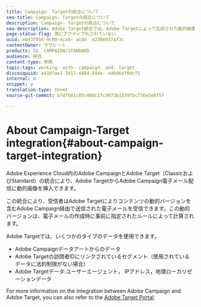 ```yaml
---
title: Campaign- Targetの統合について
seo-title: Campaign- Targetの統合について
description: Campaign- Targetの統合について
seo-description: Adobe Target統合では、Adobe Targetによって生成された動的画像をAdobe Campaignメッセージに挿入できます。
page-status-flag: 常にアクティブ化されていない
uuid: eb43f054-9c00-4ca4- acdd- e2306937af3c
contentOwner: サウビート
products: SG_ CAMPAIGN/STANDARD
audience: 統合
content-type: 参照
topic-tags: working- with- campaign- and- target
discoiquuid: a416fae1-3812-4404-844e- ed6d6df0dcf5
internal: n
snippet: y
translation-type: tm+mt
source-git-commit: b7df681c05c48dc1fc9873b1339fbc756e5e0f5f

---
```



# About Campaign-Target integration{#about-campaign-target-integration}

Adobe Experience Cloud内のAdobe CampaignとAdobe Target（ClassicおよびStandard）の統合により、Adobe TargetからAdobe Campaign電子メール配信に動的画像を挿入できます。

この統合により、受信者はAdobe Targetによりコンテンツの動的バージョンを含むAdobe Campaign経由で送信された電子メールを受信できます。この動的バージョンは、電子メールの作成時に事前に指定されたルールによって計算されます。

Adobe Targetでは、いくつかのタイプのデータを使用できます。

* Adobe Campaignデータアートからのデータ
* Adobe Targetの訪問者IDにリンクされているセグメント（使用されているデータに法的制限がない場合）
* Adobe Targetデータ:ユーザーエージェント， IPアドレス，地理ローカリゼーションデータ

For more information on the integration between Adobe Campaign and Adobe Target, you can also refer to the [Adobe Target Portal](https://marketing.adobe.com/resources/help/en_US/target/a4t/c_campaign_and_target.html).
